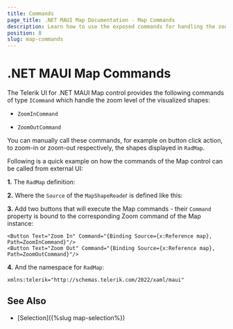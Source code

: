 ```yaml
---
title: Commands
page_title: .NET MAUI Map Documentation - Map Commands
description: Learn how to use the exposed commands for handling the zoom level in the Telerik UI for .NET MAUI Map control.
position: 8
slug: map-commands
---
```


# .NET MAUI Map Commands

The Telerik UI for .NET MAUI Map control provides the following commands of type `ICommand` which handle the zoom level of the visualized shapes:

* `ZoomInCommand`

* `ZoomOutCommand`

You can manually call these commands, for example on button click action, to zoom-in or zoom-out respectively, the shapes displayed in `RadMap`.

Following is a quick example on how the commands of the Map control can be called from external UI:

**1.** The `RadMap` definition:

 <snippet id='map-zoom-level-xaml' />

**2.** Where the `Source` of the `MapShapeReade`r is defined like this:

 <snippet id='map-interactionmode-settintsource' />

**3.** Add two buttons that will execute the Map commands - their `Command` property is bound to the corresponding Zoom command of the Map instance:

 ```XAML
<Button Text="Zoom In" Command="{Binding Source={x:Reference map}, Path=ZoomInCommand}"/>
<Button Text="Zoom Out" Command="{Binding Source={x:Reference map}, Path=ZoomOutCommand}"/>
 ```

**4.** And the namespace for `RadMap`: 

 ```XAML
xmlns:telerik="http://schemas.telerik.com/2022/xaml/maui"
 ```

## See Also

- [Selection]({%slug map-selection%})